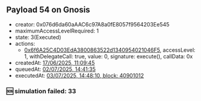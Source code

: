 ## Payload 54 on Gnosis

- creator: 0x076d6da60aAAC6c97A8a0fE8057f9564203Ee545
- maximumAccessLevelRequired: 1
- state: 3(Executed)
- actions:
  - [0x6f6A25C4D03EdA3800863522d1340954021046F5](https://gnosisscan.io/tx/0x6f6A25C4D03EdA3800863522d1340954021046F5), accessLevel: 1, withDelegateCall: true, value: 0, signature: execute(), callData: 0x
- createdAt: [17/06/2025, 11:09:45](https://gnosisscan.io/tx/0x21e4fd7a77840d9e761b9ffbf2b47255eb9227e8deeff8fcfffbee37bfb9a128)
- queuedAt: [02/07/2025, 14:41:35](https://gnosisscan.io/tx/0x986a0db0772b67c0a7b8e3b4551c3da73e7fafd0361fac9dc649d42aa004b4cf)
- executedAt: [03/07/2025, 14:48:10, block: 40901012](https://gnosisscan.io/tx/0x8165dc121d369dc2ceacd5aa2fec3fe1c58d67428b068f570cffbc21dbac12bd)

### :sos: simulation failed: 33
